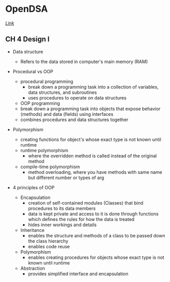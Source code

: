 # OpenDSA

*[Link](https://opendsa-server.cs.vt.edu/ODSA/Books/Everything/html/)*

## CH 4 Design I

- Data structure
  - Refers to the data stored in computer's main memory (RAM)

- Procedural vs OOP
  - procedural programming 
    -  break down a programming task into a collection of variables, data structures, and subroutines
    -  uses procedures to operate on data structures
  -  OOP programming
    -   break down a programming task into objects that expose behavior (methods) and data (fields) using interfaces
    -   combines procedures and data structures together

- Polymorphism
  - creating functions for object's whose exact type is not known until runtime
  - runtime polymorphism
    - where the overridden method is called instead of the original method
  - compile-time polymorphism
    - method overloading, where you have methods with same name but different number or types of arg 

- 4 principles of OOP
  - Encapsulation
    - creation of self-contained modules (Classes) that bind procedures to its data members
    - data is kept private and access to it is done through functions which defines the rules for how the data is treated 
    - hides inner workings and details
  - Inheritance
    - enables the structure and methods of a class to be passed down the class hierarchy
    - enables code reuse
  - Polymorphism
    - enables creating procedures for objects whose exact type is not known until runtime 
  - Abstraction
    - provides simplified interface and encapsulation
